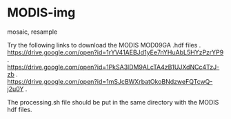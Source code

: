 # MODIS-img
mosaic, resample


Try the following links to download the MODIS MOD09GA .hdf files .   
https://drive.google.com/open?id=1rYV41AEBJd1yEe7nYHuAbL5HYzPzrYP9 .   
https://drive.google.com/open?id=1PkSA3lDM9ALcTA4zB1UJXdNCc4TzJ-zb .   
https://drive.google.com/open?id=1mSJcBWXrbatOkoBNdzweFQTcwQ-j2u0Y .   

The processing.sh file should be put in the same directory with the MODIS hdf files.

